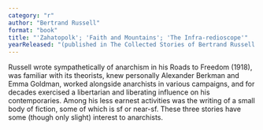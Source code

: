 ```yaml
---
category: "r"
author: "Bertrand Russell"
format: "book"
title: "'Zahatopolk'; 'Faith and Mountains'; 'The Infra-redioscope'"
yearReleased: "(published in The Collected Stories of Bertrand Russell 1972)"
---
```

Russell wrote sympathetically of anarchism in his Roads to Freedom (1918), was familiar with its theorists, knew personally Alexander Berkman and Emma Goldman, worked alongside anarchists in various campaigns, and for decades exercised a libertarian and liberating influence on his contemporaries. Among his less earnest activities was the writing of a small body of fiction, some of which is sf or near-sf. These three stories have some (though only slight) interest to anarchists.